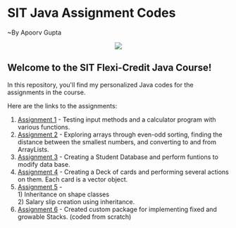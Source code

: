# SIT Java Assignment Codes
~By Apoorv Gupta

<p align="center">
  <img src="https://www.devopsschool.com/blog/wp-content/uploads/2022/03/java_logo_icon_168609.png">
</p>

## Welcome to the SIT Flexi-Credit Java Course!

In this repository, you'll find my personalized Java codes for the assignments in the course.

Here are the links to the assignments:

1. [Assignment 1](https://github.com/erApoorvGupta/SIT_java_assignment_codes/tree/main/Assignment_1) - Testing input methods and a calculator program with various functions.
2. [Assignment 2](https://github.com/erApoorvGupta/SIT_java_assignment_codes/tree/main/Assignment_2) - Exploring arrays through even-odd sorting, finding the distance between the smallest numbers, and converting to and from ArrayLists.
3. [Assignment 3](https://github.com/erApoorvGupta/SIT_java_assignment_codes/tree/main/Assignment_3) - Creating a Student Database and perform funtions to modify data base.
4. [Assignment 4](https://github.com/erApoorvGupta/SIT_java_assignment_codes/tree/main/Assignment_4) - Creating a Deck of cards and performing several actions on them. Each card is a vector object.
5. [Assignment 5](https://github.com/erApoorvGupta/SIT_java_assignment_codes/tree/main/Assignment_5) - <br>1) Inheritance on shape classes <br> 2) Salary slip creation using inheritance.
6. [Assignment 6](https://github.com/erApoorvGupta/SIT_java_assignment_codes/tree/main/Assignment_6) - Created custom package for implementing fixed and growable Stacks. (coded from scratch)
